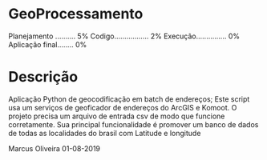 # GeoProcessamento

 Planejamento .......... 5%
 Codigo................. 2%
 Execução............... 0% 
 Aplicação final........ 0%
 
# Descrição #
Aplicação Python de geocodificação em batch de endereços; Este script usa um serviços de geoficador de endereços do ArcGIS e Komoot.
O projeto precisa um arquivo de entrada csv de modo que funcione corretamente.
Sua principal funcionalidade é promover um banco de dados de todas as localidades do brasil com Latitude e longitude

Marcus Oliveira 
01-08-2019
